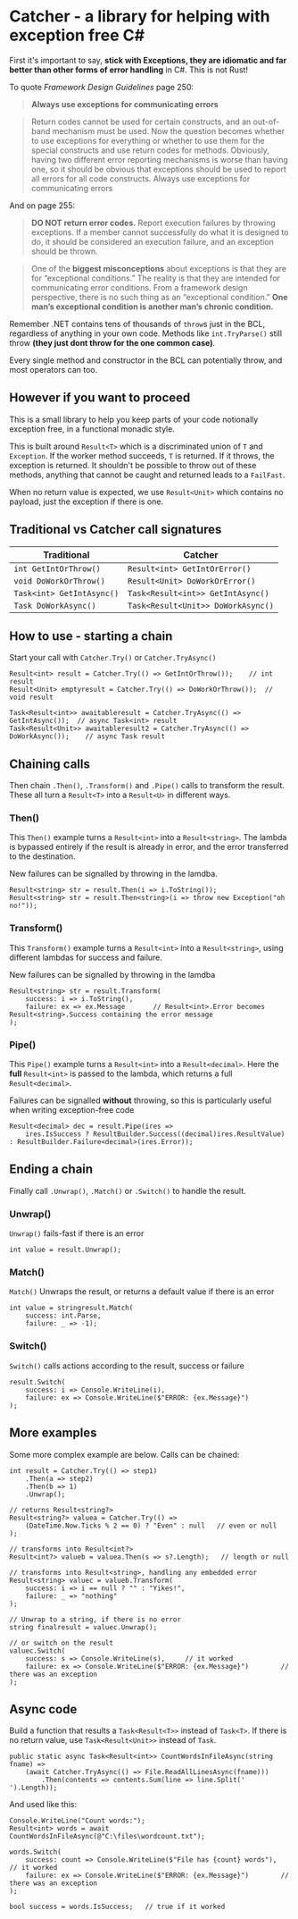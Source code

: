 # Catcher - a library for helping with exception free C#

First it's important to say, **stick with Exceptions, they are idiomatic and far better than other forms of error handling** in C#. This is not Rust!

To quote *Framework Design Guidelines* page 250:

> **Always use exceptions for communicating errors**

> Return codes cannot be used for certain constructs, and an out-of-band mechanism must be used. Now the question becomes whether to use exceptions for everything or whether to use them for the special constructs and use return codes for methods. Obviously, having two different error reporting mechanisms is worse than having one, so it should be obvious
that exceptions should be used to report all errors for all code constructs.
> Always use exceptions for communicating errors

And on page 255:

> **DO NOT return error codes.**
> Report execution failures by throwing exceptions. If a member cannot successfully do what it is designed to do, it should be considered an execution failure, and an exception should be thrown.

> One of the **biggest misconceptions** about exceptions is that they are for “exceptional conditions.” The reality is that they are intended for communicating error conditions. From a framework design perspective, there is no such thing as an “exceptional condition.” **One man’s exceptional condition is another man’s chronic condition.**

Remember .NET contains tens of thousands of `throw`s just in the BCL, regardless of anything in your own code. Methods like `int.TryParse()` still throw **(they just dont throw for the one common case)**.

Every single method and constructor in the BCL can potentially throw, and most operators can too.

## However if you want to proceed

This is a small library to help you keep parts of your code notionally exception free, in a functional monadic style.

This is built around `Result<T>` which is a discriminated union of `T` and `Exception`. If the worker method succeeds, `T` is returned. If it throws, the exception is returned. It shouldn't be possible to throw out of these methods, anything that cannot be caught and returned leads to a `FailFast`.

When no return value is expected, we use `Result<Unit>` which contains no payload, just the exception if there is one.

## Traditional vs Catcher call signatures

|Traditional|Catcher|
|---|---|
|`int GetIntOrThrow()` | `Result<int> GetIntOrError()` |
|`void DoWorkOrThrow()` | `Result<Unit> DoWorkOrError()` |
|`Task<int> GetIntAsync()` | `Task<Result<int>> GetIntAsync()` |
|`Task DoWorkAsync()` | `Task<Result<Unit>> DoWorkAsync()` |

## How to use - starting a chain

Start your call with `Catcher.Try()` or `Catcher.TryAsync()`

```
Result<int> result = Catcher.Try(() => GetIntOrThrow());	// int result
Result<Unit> emptyresult = Catcher.Try(() => DoWorkOrThrow());	// void result

Task<Result<int>> awaitableresult = Catcher.TryAsync(() => GetIntAsync());	// async Task<int> result
Task<Result<Unit>> awaitableresult2 = Catcher.TryAsync(() => DoWorkAsync());	// async Task result
```

## Chaining calls

Then chain `.Then()`, `.Transform()` and `.Pipe()` calls to transform the result. These all turn a `Result<T>` into a `Result<U>` in different ways.

### Then()

This `Then()` example turns a `Result<int>` into a `Result<string>`. The lambda is bypassed entirely if the result is already in error, and the error transferred to the destination.

New failures can be signalled by throwing in the lamdba.

```
Result<string> str = result.Then(i => i.ToString());
Result<string> str = result.Then<string>(i => throw new Exception("oh no!"));
```

### Transform()

This `Transform()` example turns a `Result<int>` into a `Result<string>`, using different lambdas for success and failure.

New failures can be signalled by throwing in the lamdba

```
Result<string> str = result.Transform(
	success: i => i.ToString(),
	failure: ex => ex.Message		// Result<int>.Error becomes Result<string>.Success containing the error message
);
```

### Pipe()

This `Pipe()` example turns a `Result<int>` into a `Result<decimal>`. Here the **full** `Result<int>` is passed to the lambda, which returns a full `Result<decimal>`.

Failures can be signalled **without** throwing, so this is particularly useful when writing exception-free code

```
Result<decimal> dec = result.Pipe(ires =>
	ires.IsSuccess ? ResultBuilder.Success((decimal)ires.ResultValue) : ResultBuilder.Failure<decimal>(ires.Error));
```

## Ending a chain

Finally call `.Unwrap()`, `.Match()` or `.Switch()` to handle the result.

### Unwrap()

`Unwrap()` fails-fast if there is an error

```
int value = result.Unwrap();
```

### Match()

`Match()` Unwraps the result, or returns a default value if there is an error

```
int value = stringresult.Match(
	success: int.Parse,
	failure: _ => -1);
```

### Switch()

`Switch()` calls actions according to the result, success or failure

```
result.Switch(
	success: i => Console.WriteLine(i),
	failure: ex => Console.WriteLine($"ERROR: {ex.Message}")
);

```

## More examples

Some more complex example are below. Calls can be chained:

```
int result = Catcher.Try(() => step1)
	.Then(a => step2)
	.Then(b => 1)
	.Unwrap();

// returns Result<string?>
Result<string?> valuea = Catcher.Try(() =>
	(DateTime.Now.Ticks % 2 == 0) ? "Even" : null   // even or null
);

// transforms into Result<int?>
Result<int?> valueb = valuea.Then(s => s?.Length);   // length or null

// transforms into Result<string>, handling any embedded error
Result<string> valuec = valueb.Transform(
	success: i => i == null ? "" : "Yikes!",
	failure: _ => "nothing"
);

// Unwrap to a string, if there is no error
string finalresult = valuec.Unwrap();

// or switch on the result
valuec.Switch(
	success: s => Console.WriteLine(s),     // it worked
	failure: ex => Console.WriteLine($"ERROR: {ex.Message}")        // there was an exception
);
```

## Async code

Build a function that results a `Task<Result<T>>` instead of `Task<T>`. If there is no return value, use `Task<Result<Unit>>` instead of `Task`.

```
public static async Task<Result<int>> CountWordsInFileAsync(string fname) =>
	(await Catcher.TryAsync(() => File.ReadAllLinesAsync(fname)))
		.Then(contents => contents.Sum(line => line.Split(' ').Length));
```

And used like this:

```
Console.WriteLine("Count words:");
Result<int> words = await CountWordsInFileAsync(@"C:\files\wordcount.txt");

words.Switch(
	success: count => Console.WriteLine($"File has {count} words"),     // it worked
	failure: ex => Console.WriteLine($"ERROR: {ex.Message}")        // there was an exception
);

bool success = words.IsSuccess;   // true if it worked
```
